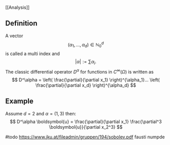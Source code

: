 
[[Analysis]]


## Definition
A vector $$(\alpha_1,...,\alpha_d) \in \mathbb{N}_0^d$$ is called a multi index and $$|\alpha|:=\sum \alpha_i.$$The classic differential operator $D^\alpha$ for functions in $C^\infty(\Omega)$ is written as
$$
D^\alpha = \left( \frac{\partial}{\partial x_1} \right)^{\alpha_1}... \left( \frac{\partial}{\partial x_d} \right)^{\alpha_d}
$$

## Example
Assume $d=2$ and $\alpha = (1,3)$ then:
$$
D^\alpha \boldsymbol{u} = \frac{\partial}{\partial x_1} \frac{\partial^3 \boldsymbol{u}}{\partial x_2^3}
$$

#todo https://www.jku.at/fileadmin/gruppen/194/sobolev.pdf
fausti numpde